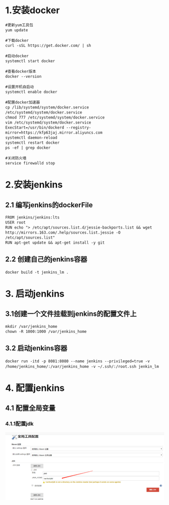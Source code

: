 # 1.安装docker
```
#更新yum工具包
yum update

#下载docker
curl -sSL https://get.docker.com/ | sh

#启动docker
systemctl start docker

#查看docker版本
docker --version

#设置开机自启动
systemctl enable docker

#配置docker加速器
cp /lib/systemd/system/docker.service /etc/systemd/system/docker.service
chmod 777 /etc/systemd/system/docker.service
vim /etc/systemd/system/docker.service
ExecStart=/usr/bin/dockerd --registry-mirror=https://kfp63jaj.mirror.aliyuncs.com
systemctl daemon-reload
systemctl restart docker
ps -ef | grep docker

#关闭防火墙
service firewalld stop

```
# 2.安装jenkins
## 2.1 编写jenkins的dockerFile
```
FROM jenkins/jenkins:lts
USER root
RUN echo "> /etc/apt/sources.list.d/jessie-backports.list && wget http://mirrors.163.com/.help/sources.list.jessie -O /etc/apt/sources.list"
RUN apt-get update && apt-get install -y git
```
## 2.2 创建自己的jenkins容器
`docker build -t jenkins_lm .`
# 3. 启动jenkins
## 3.1创建一个文件挂载到jenkins的配置文件上
```
mkdir /var/jenkins_home
chown -R 1000:1000 /var/jenkins_home
```
## 3.2 启动jenkins容器
`docker run -itd -p 8081:8080 --name jenkins --privileged=true -v /home/jenkins_home/:/var/jenkins_home -v ~/.ssh/:/root.ssh jenkin_lm`
# 4. 配置jenkins
## 4.1 配置全局变量
### 4.1.1配置jdk
![](./imges/jdkinstall.png)



